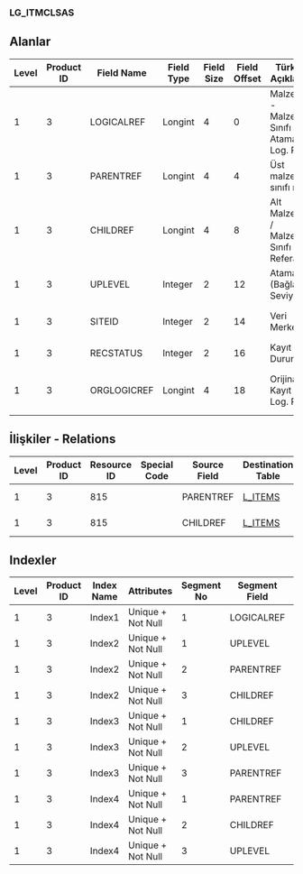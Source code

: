 ### LG_ITMCLSAS

## Alanlar

**Level**|**Product ID**|**Field Name**|**Field Type**|**Field Size**|**Field Offset**|**Türkçe Açıklama**|**Expression**
-----|-----|-----|-----|-----|-----|-----|-----
1|3|LOGICALREF|Longint|4|0|Malzeme - Malzeme Sınıfı Ataması Log. Ref.|Item - Item Class Assignment Logical Reference
1|3|PARENTREF|Longint|4|4|Üst malzeme sınıfı ref.|Parent Item Class Card Reference
1|3|CHILDREF|Longint|4|8|Alt Malzeme / Malzeme Sınıfı Kart Referansı|Child Item / Item Class Card Reference
1|3|UPLEVEL|Integer|2|12|Atama (Bağlantı) Seviyesi|Assignment Level
1|3|SITEID|Integer|2|14|Veri Merkezi|Data Processing Site
1|3|RECSTATUS|Integer|2|16|Kayıt Durumu|Record Status
1|3|ORGLOGICREF|Longint|4|18|Orijinal Kayıt Log. Ref.|Original Record Logical Reference

## İlişkiler - Relations
**Level**|**Product ID**|**Resource ID**|**Special Code**|**Source Field**|**Destination Table**|**Destination Field**|**Relation Type**|**Extra Condition**
-----|-----|-----|-----|-----|-----|-----|-----|-----
1|3|815||PARENTREF|[L_ITEMS](../L_ITEMS "L_ITEMS")|LOGICALREF|one-to-one|
1|3|815||CHILDREF|[L_ITEMS](../L_ITEMS "L_ITEMS")|LOGICALREF|one-to-one|

## Indexler
**Level**|**Product ID**|**Index Name**|**Attributes**|**Segment No**|**Segment Field**|**Sense**
-----|-----|-----|-----|-----|-----|-----
1|3|Index1|Unique + Not Null|1|LOGICALREF|Ascending
1|3|Index2|Unique + Not Null|1|UPLEVEL|Ascending
1|3|Index2|Unique + Not Null|2|PARENTREF|Ascending
1|3|Index2|Unique + Not Null|3|CHILDREF|Ascending
1|3|Index3|Unique + Not Null|1|CHILDREF|Ascending
1|3|Index3|Unique + Not Null|2|UPLEVEL|Ascending
1|3|Index3|Unique + Not Null|3|PARENTREF|Ascending
1|3|Index4|Unique + Not Null|1|PARENTREF|Ascending
1|3|Index4|Unique + Not Null|2|CHILDREF|Ascending
1|3|Index4|Unique + Not Null|3|UPLEVEL|Ascending
